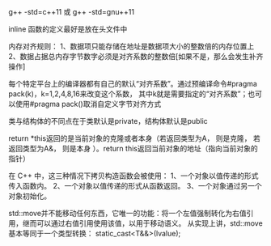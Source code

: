 g++ -std=c++11 或 g++ -std=gnu++11

inline 函数的定义最好是放在头文件中

内存对齐规则：
    1、数据项只能存储在地址是数据项大小的整数倍的内存位置上
    2、数据占据总内存字节数字必须是对齐系数的整数倍[如果不是，那么会发生补齐操作]

每个特定平台上的编译器都有自己的默认“对齐系数”。通过预编译命令#pragma pack(k)，k=1,2,4,8,16来改变这个系数，
其中k就是需要指定的“对齐系数”；也可以使用#pragma pack()取消自定义字节对齐方式

类与结构体的不同点在于类默认是private，结构体默认是public

return *this返回的是当前对象的克隆或者本身（若返回类型为A， 则是克隆， 若返回类型为A&， 则是本身 ）。return this返回当前对象的地址（指向当前对象的指针）

在 C++ 中，这三种情况下拷贝构造函数会被使用：
1、一个对象以值传递的形式传入函数内。
2、一个对象以值传递的形式从函数返回。
3、一个对象通过另一个对象初始化。

std::move并不能移动任何东西，它唯一的功能：将一个左值强制转化为右值引用，继而可以通过右值引用使用该值，以用于移动语义。
从实现上讲，std::move基本等同于一个类型转换：
static_cast<T&&>(lvalue);


















